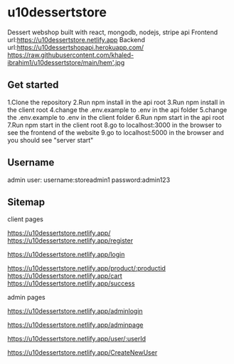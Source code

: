 # u10dessertstore
Dessert webshop built with react, mongodb, nodejs, stripe api
Frontend url:https://u10dessertstore.netlify.app
Backend url:https://u10dessertshopapi.herokuapp.com/
https://raw.githubusercontent.com/khaled-ibrahim1/u10dessertstore/main/hem'.jpg

## Get started
1.Clone the repository
2.Run npm install in the api root
3.Run npm install in the client root
4.change the .env.example to .env in the api folder
5.change the .env.example to .env in the client folder
6.Run npm start in the api root
7.Run npm start in the client root
8.go to localhost:3000 in the browser to see the frontend of the website
9.go to localhost:5000 in the browser and you should see "server start"

## Username
admin user: username:storeadmin1 password:admin123

## Sitemap 

client pages

https://u10dessertstore.netlify.app/
https://u10dessertstore.netlify.app/register

https://u10dessertstore.netlify.app/login

https://u10dessertstore.netlify.app/product/:productid
https://u10dessertstore.netlify.app/cart
https://u10dessertstore.netlify.app/success


admin pages

https://u10dessertstore.netlify.app/adminlogin

https://u10dessertstore.netlify.app/adminpage

https://u10dessertstore.netlify.app/user/:userId

https://u10dessertstore.netlify.app/CreateNewUser

